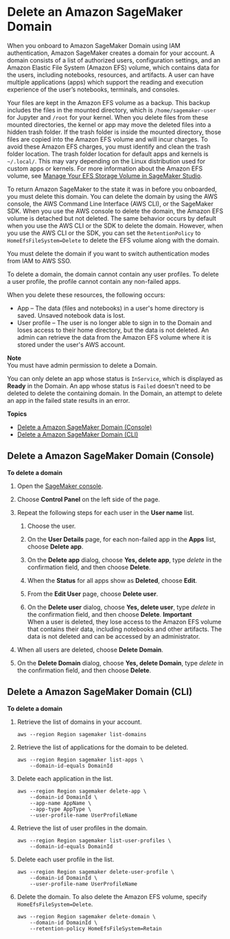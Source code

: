 # Delete an Amazon SageMaker Domain<a name="gs-studio-delete-domain"></a>

When you onboard to Amazon SageMaker Domain using IAM authentication, Amazon SageMaker creates a domain for your account\. A domain consists of a list of authorized users, configuration settings, and an Amazon Elastic File System \(Amazon EFS\) volume, which contains data for the users, including notebooks, resources, and artifacts\. A user can have multiple applications \(apps\) which support the reading and execution experience of the user’s notebooks, terminals, and consoles\. 

Your files are kept in the Amazon EFS volume as a backup\. This backup includes the files in the mounted directory, which is `/home/sagemaker-user` for Jupyter and `/root` for your kernel\. When you delete files from these mounted directories, the kernel or app may move the deleted files into a hidden trash folder\. If the trash folder is inside the mounted directory, those files are copied into the Amazon EFS volume and will incur charges\. To avoid these Amazon EFS charges, you must identify and clean the trash folder location\. The trash folder location for default apps and kernels is `~/.local/`\. This may vary depending on the Linux distribution used for custom apps or kernels\. For more information about the Amazon EFS volume, see [Manage Your EFS Storage Volume in SageMaker Studio](studio-tasks-manage-storage.md)\.

To return Amazon SageMaker to the state it was in before you onboarded, you must delete this domain\. You can delete the domain by using the AWS console, the AWS Command Line Interface \(AWS CLI\), or the SageMaker SDK\. When you use the AWS console to delete the domain, the Amazon EFS volume is detached but not deleted\. The same behavior occurs by default when you use the AWS CLI or the SDK to delete the domain\. However, when you use the AWS CLI or the SDK, you can set the `RetentionPolicy` to `HomeEfsFileSystem=Delete` to delete the EFS volume along with the domain\.

You must delete the domain if you want to switch authentication modes from IAM to AWS SSO\.

To delete a domain, the domain cannot contain any user profiles\. To delete a user profile, the profile cannot contain any non\-failed apps\.

When you delete these resources, the following occurs:
+ App – The data \(files and notebooks\) in a user's home directory is saved\. Unsaved notebook data is lost\.
+ User profile – The user is no longer able to sign in to the Domain and loses access to their home directory, but the data is not deleted\. An admin can retrieve the data from the Amazon EFS volume where it is stored under the user's AWS account\.

**Note**  
You must have admin permission to delete a Domain\.

You can only delete an app whose status is `InService`, which is displayed as **Ready** in the Domain\. An app whose status is `Failed` doesn't need to be deleted to delete the containing domain\. In the Domain, an attempt to delete an app in the failed state results in an error\.

**Topics**
+ [Delete a Amazon SageMaker Domain \(Console\)](#gs-studio-delete-domain-studio)
+ [Delete a Amazon SageMaker Domain \(CLI\)](#gs-studio-delete-domain-cli)

## Delete a Amazon SageMaker Domain \(Console\)<a name="gs-studio-delete-domain-studio"></a>

**To delete a domain**

1. Open the [SageMaker console](https://console.aws.amazon.com/sagemaker/)\.

1. Choose **Control Panel** on the left side of the page\.

1. Repeat the following steps for each user in the **User name** list\.

   1. Choose the user\.

   1. On the **User Details** page, for each non\-failed app in the **Apps** list, choose **Delete app**\.

   1. On the **Delete app** dialog, choose **Yes, delete app**, type *delete* in the confirmation field, and then choose **Delete**\.

   1. When the **Status** for all apps show as **Deleted**, choose **Edit**\.

   1. From the **Edit User** page, choose **Delete user**\.

   1. On the **Delete user** dialog, choose **Yes, delete user**, type *delete* in the confirmation field, and then choose **Delete**\.
**Important**  
When a user is deleted, they lose access to the Amazon EFS volume that contains their data, including notebooks and other artifacts\. The data is not deleted and can be accessed by an administrator\.

1. When all users are deleted, choose **Delete Domain**\.

1. On the **Delete Domain** dialog, choose **Yes, delete Domain**, type *delete* in the confirmation field, and then choose **Delete**\.

## Delete a Amazon SageMaker Domain \(CLI\)<a name="gs-studio-delete-domain-cli"></a>

**To delete a domain**

1. Retrieve the list of domains in your account\.

   ```
   aws --region Region sagemaker list-domains
   ```

1. Retrieve the list of applications for the domain to be deleted\.

   ```
   aws --region Region sagemaker list-apps \
       --domain-id-equals DomainId
   ```

1. Delete each application in the list\.

   ```
   aws --region Region sagemaker delete-app \
       --domain-id DomainId \
       --app-name AppName \
       --app-type AppType \
       --user-profile-name UserProfileName
   ```

1. Retrieve the list of user profiles in the domain\.

   ```
   aws --region Region sagemaker list-user-profiles \
       --domain-id-equals DomainId
   ```

1. Delete each user profile in the list\.

   ```
   aws --region Region sagemaker delete-user-profile \
       --domain-id DomainId \
       --user-profile-name UserProfileName
   ```

1. Delete the domain\. To also delete the Amazon EFS volume, specify `HomeEfsFileSystem=Delete`\.

   ```
   aws --region Region sagemaker delete-domain \
       --domain-id DomainId \
       --retention-policy HomeEfsFileSystem=Retain
   ```